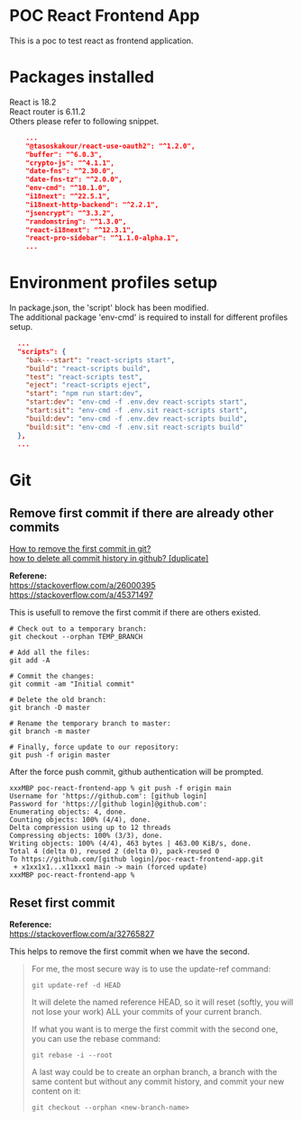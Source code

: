 # POC React Frontend App
This is a poc to test react as frontend application.  



# Packages installed
React is 18.2  
React router is 6.11.2  
Others please refer to following snippet.  

```json
    ...
    "@tasoskakour/react-use-oauth2": "^1.2.0",
    "buffer": "^6.0.3",
    "crypto-js": "^4.1.1",
    "date-fns": "^2.30.0",
    "date-fns-tz": "^2.0.0",
    "env-cmd": "^10.1.0",
    "i18next": "^22.5.1",
    "i18next-http-backend": "^2.2.1",
    "jsencrypt": "^3.3.2",
    "randomstring": "^1.3.0",
    "react-i18next": "^12.3.1",
    "react-pro-sidebar": "^1.1.0-alpha.1",
    ...
```



# Environment profiles setup
In package.json, the 'script' block has been modified.  
The additional package 'env-cmd' is required to install for different profiles setup.

```json
  ...
  "scripts": {
    "bak---start": "react-scripts start",
    "build": "react-scripts build",
    "test": "react-scripts test",
    "eject": "react-scripts eject",
    "start": "npm run start:dev",
    "start:dev": "env-cmd -f .env.dev react-scripts start",
    "start:sit": "env-cmd -f .env.sit react-scripts start",
    "build:dev": "env-cmd -f .env.dev react-scripts build",
    "build:sit": "env-cmd -f .env.sit react-scripts build"
  },
  ...
```



# Git
## Remove first commit if there are already other commits
[How to remove the first commit in git?](https://stackoverflow.com/questions/10911317/how-to-remove-the-first-commit-in-git)  
[how to delete all commit history in github? [duplicate]](https://stackoverflow.com/questions/13716658/how-to-delete-all-commit-history-in-github)  

**Referene:**  
https://stackoverflow.com/a/26000395
https://stackoverflow.com/a/45371497

This is usefull to remove the first commit if there are others existed.  

```
# Check out to a temporary branch:
git checkout --orphan TEMP_BRANCH

# Add all the files:
git add -A

# Commit the changes:
git commit -am "Initial commit"

# Delete the old branch:
git branch -D master

# Rename the temporary branch to master:
git branch -m master

# Finally, force update to our repository:
git push -f origin master
```

After the force push commit, github authentication will be prompted.
```
xxxMBP poc-react-frontend-app % git push -f origin main
Username for 'https://github.com': [github login]
Password for 'https://[github login]@github.com': 
Enumerating objects: 4, done.
Counting objects: 100% (4/4), done.
Delta compression using up to 12 threads
Compressing objects: 100% (3/3), done.
Writing objects: 100% (4/4), 463 bytes | 463.00 KiB/s, done.
Total 4 (delta 0), reused 2 (delta 0), pack-reused 0
To https://github.com/[github login]/poc-react-frontend-app.git
 + x1xx1x1...x11xxx1 main -> main (forced update)
xxxMBP poc-react-frontend-app % 
```



## Reset first commit
**Reference:**  
https://stackoverflow.com/a/32765827

This helps to remove the first commit when we have the second.  

> For me, the most secure way is to use the update-ref command:
> 
> ```
> git update-ref -d HEAD
> ```
> It will delete the named reference HEAD, so it will reset (softly, you will not lose your work) ALL your commits of your current branch.
> 
> If what you want is to merge the first commit with the second one, you can use the rebase command:
> 
> ```
> git rebase -i --root
> ```
> A last way could be to create an orphan branch, a branch with the same content but without any commit history, and commit your new content on it:
> 
> ```
> git checkout --orphan <new-branch-name>
> ```
>   



